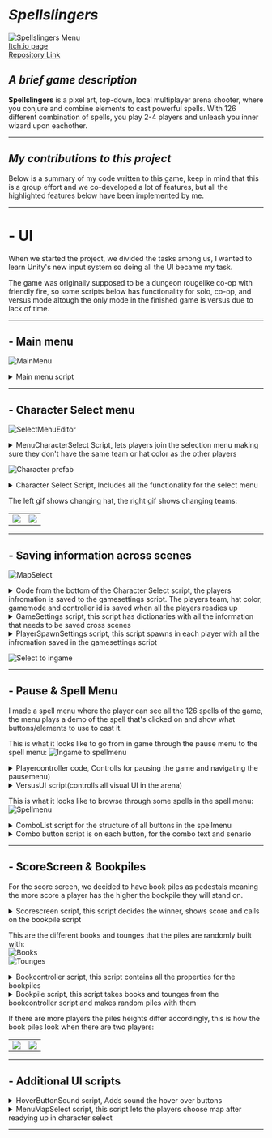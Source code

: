 # *Spellslingers*

![Spellslingers Menu](/SpellSlingers/Images/SpellSlingers_Menu.png)    
[Itch.io page](https://yrgo-game-creator.itch.io/spellslingers)   
[Repository Link](https://github.com/jheden/Spellslingers)  

## *A brief game description*  

**Spellslingers** is a pixel art, top-down, local multiplayer arena shooter, where you conjure and combine elements to cast powerful spells. With 126 different combination of spells, you play 2-4 players and unleash you inner wizard upon eachother.   

---  

## *My contributions to this project*  

Below is a summary of my code written to this game, keep in mind that this is a group effort and we co-developed a lot of features, but all the highlighted features below have been implemented by me.   

---  

# - UI 

When we started the project, we divided the tasks among us, I wanted to learn Unity's new input system so doing all the UI became my task. 

The game was originally supposed to be a dungeon rougelike co-op with friendly fire, so some scripts below has functionality for solo, co-op, and versus mode altough the only mode in the finished game is versus due to lack of time.  

---  

## - Main menu  
![MainMenu](/SpellSlingers/Images/Mainmenu_ToSelect.gif)   
<details>  
<summary>Main menu script</summary>   
   
![Main Menu script](/SpellSlingers/Code/MainMenu_Script.png) 
</details>  

---  

## - Character Select menu  
![SelectMenuEditor](/SpellSlingers/Images/VersusMenu_Editor.png)     

<details>  
<summary>MenuCharacterSelect Script, lets players join the selection menu making sure they don't have the same team or hat color as the other players</summary>   
   
![Menu Character select script](/SpellSlingers/Code/MenuCharacterselect_Script.png) 
</details>  

![Character prefab](/SpellSlingers/Images/CharacterSelect_Prefab.png)   
<details>  
<summary>Character Select Script, Includes all the functionality for the select menu</summary>   
   
![Character select script](/SpellSlingers/Code/Characterselect_Script.png) 
</details>  

The left gif shows changing hat, the right gif shows changing teams:  
<table>
  <tr>
    <td><img src="/SpellSlingers/Images/ChangeHat.gif" /></td>
    <td><img src="/SpellSlingers/Images/ChangeTeam.gif" /></td>
  </tr>
</table>

---  

## - Saving information across scenes  
![MapSelect](/SpellSlingers/Images/ReadyTo_MapSelect.gif)    
<details>  
<summary>Code from the bottom of the Character Select script, the players infromation is saved to the gamesettings script. The players team, hat color, gamemode and controller id is saved when all the players readies up</summary>   
   
![Player Ready code](/SpellSlingers/Code/Characterselect_Ready.png) 
</details>  

<details>  
<summary>GameSettings script, this script has dictionaries with all the information that needs to be saved cross scenes</summary>   
   
![Game settings](/SpellSlingers/Code/SaveInformaion_Script.png) 
</details>  

<details>  
<summary>PlayerSpawnSettings script, this script spawns in each player with all the infromation saved in the gamesettings script</summary>  
  
The biggest challenge was to keep information of each player to the same controller cross scenes, I managed to do this with Unity Engines's Input System, referencing to the inputdecive and 
this line of code in the script below: var player = PlayerInput.Instantiate(GameSettings.instance.players[inputDevice], controlScheme: "Gamepad", pairWithDevice: inputDevice.device);  

![Playerspawn script](/SpellSlingers/Code/PlayerSpawn_Script.png) 
</details>  

![Select to ingame](/SpellSlingers/Images/ReadyTo_Ingame.gif)  

---  

## - Pause & Spell Menu
I made a spell menu where the player can see all the 126 spells of the game, the menu plays a demo of the spell that's clicked on and show what buttons/elements to use to cast it.  

This is what it looks like to go from in game through the pause menu to the spell menu:
![Ingame to spellmenu](/SpellSlingers/Images/IngameTo_SpellMenu.gif) 

<details>  
<summary>Playercontroller code, Controlls for pausing the game and navigating the pausemenu)</summary>   
  
The player who paused the game becomes the pausemaster and is the only one that can navigate the pause menu:   
![Player Controller pause](/SpellSlingers/Code/Playercontroller_Pause.png) 
</details>  

<details>  
<summary>VersusUI script(controlls all visual UI in the arena)</summary>   

![VersusUI Script](/SpellSlingers/Code/VersusUI_Script.png) 
</details>  

This is what it looks like to browse through some spells in the spell menu:  
![Spellmenu](/SpellSlingers/Images/SpellMenu.gif)  

<details>  
<summary>ComboList script for the structure of all buttons in the spellmenu</summary>   
  
![Combolist Script](/SpellSlingers/Code/Combolist_Script.png) 
</details>  

<details>  
<summary>Combo button script is on each button, for the combo text and senario</summary>   
  
![ComboButton Script](/SpellSlingers/Code/ComboButton_Script.png) 
</details>  

---  

## - ScoreScreen & Bookpiles  
For the score screen, we decided to have book piles as pedestals meaning the more score a player has the higher the bookpile they will stand on.  

<details>  
<summary>Scorescreen script, this script decides the winner, shows score and calls on the bookpile script</summary>   
  
![Scorescreen script](/SpellSlingers/Code/Scorescreen_Script.png) 
</details>  

This are the different books and tounges that the piles are randomly built with:  
![Books](/SpellSlingers/Images/Books.png)   
![Tounges](/SpellSlingers/Images/Tounges.png)   

<details>  
<summary>Bookcontroller script, this script contains all the properties for the bookpiles</summary>   
  
![Bookcontroller script](/SpellSlingers/Code/BookController_Script.png) 
</details>  

<details>  
<summary>Bookpile script, this script takes books and tounges from the bookcontroller script and makes random piles with them </summary>   
   
---  

There are three different sizes of books, and they go in both directions, this made calculating a correct offset from the last book and the placement of the player hard because two books of the same size but with different directions had different offsets.  

I found no way of calculating this, so I manually set the offset of each book in each circumstance they may end up with, this is why this script is so long, but it works:  
![Bookpile script](/SpellSlingers/Code/Bookpile_Script.png) 
</details>   

If there are more players the piles heights differ accordingly, this is how the book piles look when there are two players:
<table>
  <tr>
    <td><img src="/SpellSlingers/Images/IngameTo_ScoreMenu.gif" /></td>
    <td><img src="/SpellSlingers/Images/IngameTo_ScoreMenu2.gif" /></td>
  </tr>
</table>

---  

## - Additional UI scripts  

<details>  
<summary>HoverButtonSound script, Adds sound the hover over buttons</summary>   
With ISelectHandler and IDeselectHandler, The Onselect and OnDeselect founctions gets called with (BaseEventData eventData) if the player hovers the buttons.  
   
![Hoverbutton script](/SpellSlingers/Code/HoverbuttonSound_Script.png) 
</details>  

<details>  
<summary>MenuMapSelect script, this script lets the players choose map after readying up in character select</summary>   
   
![Map select](/SpellSlingers/Code/MapSelect_Script.png) 
</details>  

---  


